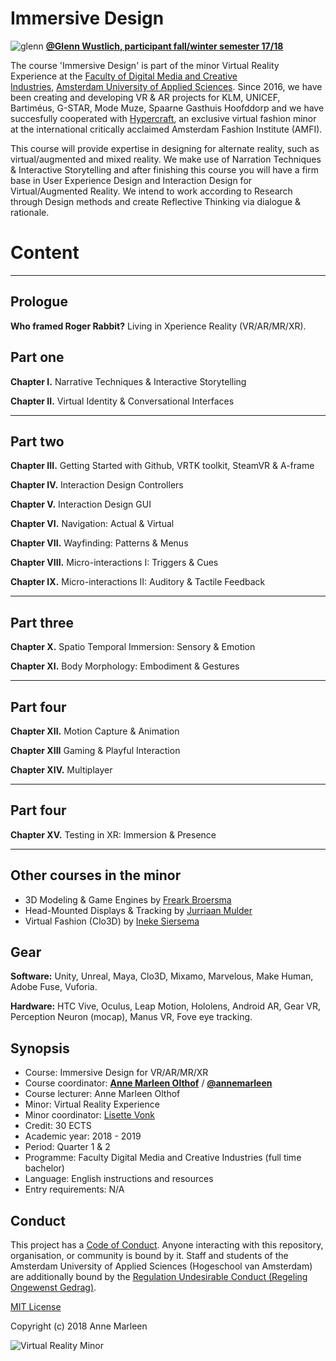 # Immersive Design

![glenn](http://www.glennwustlich.nl/wp-content/uploads/2018/03/scope.png)
[**@Glenn Wustlich, participant fall/winter semester 17/18**](http://glennwustlich.nl/)

The course 'Immersive Design' is part of the minor Virtual Reality Experience at the [Faculty of Digital Media and Creative Industries](https://www.amsterdamuas.com/faculty/fdmci/faculty-of-digital-media-and-creative-industries.html), [Amsterdam University of Applied Sciences](https://www.amsterdamuas.com/). Since 2016, we have been creating and developing VR & AR projects for KLM, UNICEF, Bartiméus, G-STAR, Mode Muze, Spaarne Gasthuis Hoofddorp and we have succesfully cooperated with [Hypercraft](http://amfi.nl/technology-transforming-fashion-industry/), an exclusive virtual fashion minor at the international critically acclaimed Amsterdam Fashion Institute (AMFI).

This course will provide expertise in designing for alternate reality, such as virtual/augmented and mixed reality. We make use of Narration Techniques & Interactive Storytelling and after finishing this course you will have a firm base in User Experience Design and Interaction Design for Virtual/Augmented Reality. We intend to work according to Research through Design methods and create Reflective Thinking via dialogue & rationale. 

# Content
___

## Prologue

**Who framed Roger Rabbit?** Living in Xperience Reality (VR/AR/MR/XR).

## Part one

**Chapter I.** Narrative Techniques & Interactive Storytelling

**Chapter II.** Virtual Identity & Conversational Interfaces

___

## Part two

**Chapter III.** Getting Started with Github, VRTK toolkit, SteamVR & A-frame

**Chapter IV.** Interaction Design Controllers

**Chapter V.** Interaction Design GUI

**Chapter VI.** Navigation: Actual & Virtual 

**Chapter VII.** Wayfinding: Patterns & Menus

**Chapter VIII.** Micro-interactions I: Triggers & Cues

**Chapter IX.** Micro-interactions II: Auditory & Tactile Feedback

___

## Part three

**Chapter X.** Spatio Temporal Immersion: Sensory & Emotion

**Chapter XI.** Body Morphology: Embodiment & Gestures
___

## Part four

**Chapter XII.** Motion Capture & Animation

**Chapter XIII** Gaming & Playful Interaction

**Chapter XIV.** Multiplayer 
___

## Part four

**Chapter XV.** Testing in XR: Immersion & Presence

___

## Other courses in the minor
* 3D Modeling & Game Engines by [Freark Broersma]( https://www.amsterdamcreativeindustries.com/person/freark-broersma)
* Head-Mounted Displays & Tracking by [Jurriaan Mulder](http://www.amsterdamuas.com/profile/m/u/j.d.mulder/j.d.mulder.html)
* Virtual Fashion (Clo3D) by [Ineke Siersema](https://nl.linkedin.com/in/ineke-siersema-32b55615)

## Gear
**Software:** Unity, Unreal, Maya, Clo3D, Mixamo, Marvelous, Make Human, Adobe Fuse, Vuforia.

**Hardware:** HTC Vive, Oculus, Leap Motion, Hololens, Android AR, Gear VR, Perception Neuron (mocap), Manus VR, Fove eye tracking.

## Synopsis
- Course: Immersive Design for VR/AR/MR/XR
- Course coordinator: [**Anne Marleen Olthof**](https://nl.linkedin.com/in/annemarleenolthof) / [**@annemarleen**](https://twitter.com/annemarleen)
- Course lecturer: Anne Marleen Olthof 
- Minor: Virtual Reality Experience
- Minor coordinator: [Lisette Vonk](https://nl.linkedin.com/in/lisette-vonk-11567164)
- Credit: 30 ECTS
- Academic year: 2018 - 2019
- Period: Quarter 1 & 2
- Programme: Faculty Digital Media and Creative Industries (full time bachelor)
- Language: English instructions and resources
- Entry requirements: N/A

## Conduct

This project has a [Code of Conduct](https://github.com/annemarleen/immersive-design/blob/master/code-of-conduct.md). Anyone interacting with this repository, organisation, or community is bound by it.
Staff and students of the Amsterdam University of Applied Sciences (Hogeschool van Amsterdam) are additionally bound by the [Regulation Undesirable Conduct (Regeling Ongewenst Gedrag)](https://www.amsterdamuas.com/practical-matters/algemeen/hva-breed/juridische-zaken/legal-affairs/regulation-undesirable-conduct/regulation-undesirable-conduct.html#anker-3-complaints-authority).


[MIT License](https://github.com/annemarleen/immersive-design/blob/master/LICENSE)

Copyright (c) 2018 Anne Marleen

![Virtual Reality Minor](https://moodle.cmd.hva.nl/pluginfile.php/496/mod_forum/attachment/3828/VR-atelier.jpg)
